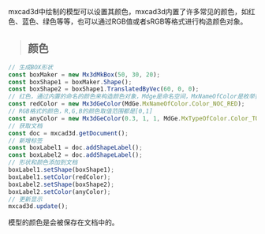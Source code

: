 mxcad3d中绘制的模型可以设置其颜色，mxcad3d内置了许多常见的颜色，如红色、蓝色、绿色等等，也可以通过RGB值或者sRGB等格式进行构造颜色对象。

> ## 颜色

```typescript
// 生成BOX形状
const boxMaker = new Mx3dMkBox(50, 30, 20);
const boxShape1 = boxMaker.Shape();
const boxShape2 = boxShape1.TranslatedByVec(60, 0, 0);
// 红色，通过内置的命名的颜色来构造颜色对象，Mdge是命名空间，MxNameOfColor是枚举类型
const redColor = new Mx3dGeColor(MdGe.MxNameOfColor.Color_NOC_RED);
// RGB格式的颜色，R,G,B的颜色取值范围都是[0,1]
const anyColor = new Mx3dGeColor(0.3, 1, 1, MdGe.MxTypeOfColor.Color_TOC_RGB);
// 获取文档
const doc = mxcad3d.getDocument();
// 新增标签
const boxLabel1 = doc.addShapeLabel();
const boxLabel2 = doc.addShapeLabel();
// 形状和颜色添加到文档
boxLabel1.setShape(boxShape1);
boxLabel1.setColor(redColor);
boxLabel2.setShape(boxShape2);
boxLabel2.setColor(anyColor);
// 更新显示
mxcad3d.update();
```

模型的颜色是会被保存在文档中的。
